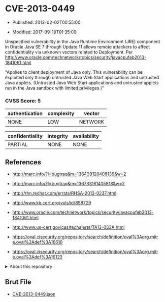 # CVE-2013-0449

- Published: 2013-02-02T00:55:00

- Modified: 2017-09-19T01:35:00

Unspecified vulnerability in the Java Runtime Environment (JRE) component in Oracle Java SE 7 through Update 11 allows remote attackers to affect confidentiality via unknown vectors related to Deployment. Per http://www.oracle.com/technetwork/topics/security/javacpufeb2013-1841061.html  

"Applies to client deployment of Java only. This vulnerability can be exploited only through untrusted Java Web Start applications and untrusted Java applets. (Untrusted Java Web Start applications and untrusted applets run in the Java sandbox with limited privileges.)"

### CVSS Score: **5**

| authentication | complexity | vector |
| --- | --- | --- |
| NONE | LOW | NETWORK |

| confidentiality | integrity | availability |
| --- | --- | --- |
| PARTIAL | NONE | NONE |

## References

* http://marc.info/?l=bugtraq&m=136439120408139&w=2

* http://marc.info/?l=bugtraq&m=136733161405818&w=2

* http://rhn.redhat.com/errata/RHSA-2013-0237.html

* http://www.kb.cert.org/vuls/id/858729

* http://www.oracle.com/technetwork/topics/security/javacpufeb2013-1841061.html

* http://www.us-cert.gov/cas/techalerts/TA13-032A.html

* https://oval.cisecurity.org/repository/search/definition/oval%3Aorg.mitre.oval%3Adef%3A16610

* https://oval.cisecurity.org/repository/search/definition/oval%3Aorg.mitre.oval%3Adef%3A19123

<details>
<summary>About this repository</summary> 

  This repository is part of the project [Live Hack CVE](https://github.com/Live-Hack-CVE). Main website can be found [www.live-hack.org](https://www.live-hack.org) 
  
  Made by [Sn0wAlice](https://github.com/Sn0wAlice) for the people that care about security and need to have a feed of the latest CVEs. Hope you enjoy it, don't forget to star the repo and follow me on [Twitter](https://twitter.com/Sn0wAlice) and [Github](https://github.com/Sn0wAlice). And that is my [personnal website](https://www.alice-snow.me/)

  - [Home Page](https://github.com/Live-Hack-CVE)
  - [Framework](https://github.com/Live-Hack-CVE/cve-framework)
  - [CVE database](https://github.com/Live-Hack-CVE/full_database)
  - [Changelog](https://github.com/Live-Hack-CVE/Changelog)
</details>

## Brut File

* [CVE-2013-0449.json](https://raw.githubusercontent.com/Live-Hack-CVE/full_database/main/cves/2013/CVE-2013-0449.json)


